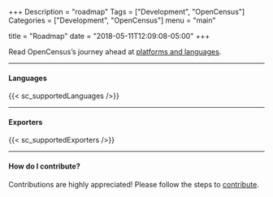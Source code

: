 +++
Description = "roadmap"
Tags = ["Development", "OpenCensus"]
Categories = ["Development", "OpenCensus"]
menu = "main"

title = "Roadmap"
date = "2018-05-11T12:09:08-05:00"
+++

Read OpenCensus’s journey ahead at [platforms and languages](https://opensource.googleblog.com/2018/05/opencensus-journey-ahead-part-1.html).

---

#### Languages  

{{< sc_supportedLanguages />}}


---

#### Exporters  

{{< sc_supportedExporters />}}

---

#### How do I contribute?

Contributions are highly appreciated! Please follow the steps to [contribute](/community).
